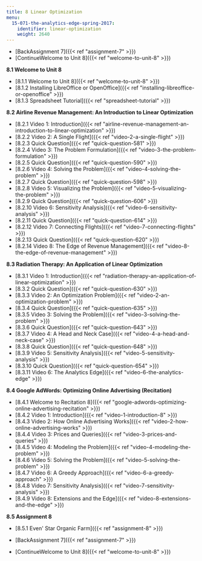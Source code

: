 ```yaml
---
title: 8 Linear Optimization
menu:
  15-071-the-analytics-edge-spring-2017:
    identifier: linear-optimization
    weight: 2640
---
```

*   [BackAssignment 7]({{< ref "assignment-7" >}})
*   [ContinueWelcome to Unit 8]({{< ref "welcome-to-unit-8" >}})

**8.1 Welcome to Unit 8**

*   [8.1.1 Welcome to Unit 8]({{< ref "welcome-to-unit-8" >}})
*   [8.1.2 Installing LibreOffice or OpenOffice]({{< ref "installing-libreoffice-or-openoffice" >}})
*   [8.1.3 Spreadsheet Tutorial]({{< ref "spreadsheet-tutorial" >}})

**8.2 Airline Revenue Management: An Introduction to Linear Optimization**

*   [8.2.1 Video 1: Introduction]({{< ref "airline-revenue-management-an-introduction-to-linear-optimization" >}})
*   [8.2.2 Video 2: A Single Flight]({{< ref "video-2-a-single-flight" >}})
*   [8.2.3 Quick Question]({{< ref "quick-question-581" >}})
*   [8.2.4 Video 3: The Problem Formulation]({{< ref "video-3-the-problem-formulation" >}})
*   [8.2.5 Quick Question]({{< ref "quick-question-590" >}})
*   [8.2.6 Video 4: Solving the Problem]({{< ref "video-4-solving-the-problem" >}})
*   [8.2.7 Quick Question]({{< ref "quick-question-598" >}})
*   [8.2.8 Video 5: Visualizing the Problem]({{< ref "video-5-visualizing-the-problem" >}})
*   [8.2.9 Quick Question]({{< ref "quick-question-606" >}})
*   [8.2.10 Video 6: Sensitivity Analysis]({{< ref "video-6-sensitivity-analysis" >}})
*   [8.2.11 Quick Question]({{< ref "quick-question-614" >}})
*   [8.2.12 Video 7: Connecting Flights]({{< ref "video-7-connecting-flights" >}})
*   [8.2.13 Quick Question]({{< ref "quick-question-620" >}})
*   [8.2.14 Video 8: The Edge of Revenue Management]({{< ref "video-8-the-edge-of-revenue-management" >}})

**8.3 Radiation Therapy: An Application of Linear Optimization**

*   [8.3.1 Video 1: Introduction]({{< ref "radiation-therapy-an-application-of-linear-optimization" >}})
*   [8.3.2 Quick Question]({{< ref "quick-question-630" >}})
*   [8.3.3 Video 2: An Optimization Problem]({{< ref "video-2-an-optimization-problem" >}})
*   [8.3.4 Quick Question]({{< ref "quick-question-635" >}})
*   [8.3.5 Video 3: Solving the Problem]({{< ref "video-3-solving-the-problem" >}})
*   [8.3.6 Quick Question]({{< ref "quick-question-643" >}})
*   [8.3.7 Video 4: A Head and Neck Case]({{< ref "video-4-a-head-and-neck-case" >}})
*   [8.3.8 Quick Question]({{< ref "quick-question-648" >}})
*   [8.3.9 Video 5: Sensitivity Analysis]({{< ref "video-5-sensitivity-analysis" >}})
*   [8.3.10 Quick Question]({{< ref "quick-question-654" >}})
*   [8.3.11 Video 6: The Analytics Edge]({{< ref "video-6-the-analytics-edge" >}})

**8.4 Google AdWords: Optimizing Online Advertising (Recitation)**

*   [8.4.1 Welcome to Recitation 8]({{< ref "google-adwords-optimizing-online-advertising-recitation" >}})
*   [8.4.2 Video 1: Introduction]({{< ref "video-1-introduction-8" >}})
*   [8.4.3 Video 2: How Online Advertising Works]({{< ref "video-2-how-online-advertising-works" >}})
*   [8.4.4 Video 3: Prices and Queries]({{< ref "video-3-prices-and-queries" >}})
*   [8.4.5 Video 4: Modeling the Problem]({{< ref "video-4-modeling-the-problem" >}})
*   [8.4.6 Video 5: Solving the Problem]({{< ref "video-5-solving-the-problem" >}})
*   [8.4.7 Video 6: A Greedy Approach]({{< ref "video-6-a-greedy-approach" >}})
*   [8.4.8 Video 7: Sensitivity Analysis]({{< ref "video-7-sensitivity-analysis" >}})
*   [8.4.9 Video 8: Extensions and the Edge]({{< ref "video-8-extensions-and-the-edge" >}})

**8.5 Assignment 8**

*   [8.5.1 Even' Star Organic Farm]({{< ref "assignment-8" >}})

*   [BackAssignment 7]({{< ref "assignment-7" >}})
*   [ContinueWelcome to Unit 8]({{< ref "welcome-to-unit-8" >}})